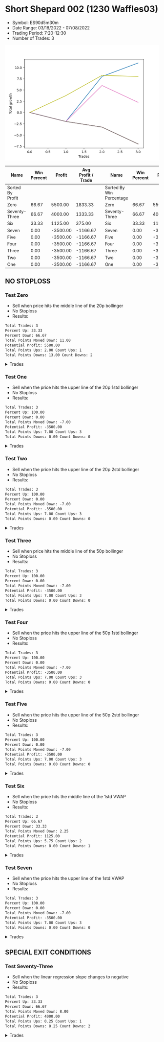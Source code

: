 # Short Shepard 002 (1230 Waffles03) 
- Symbol: ES90d5m30m
- Date Range: 03/18/2022 - 07/08/2022
- Trading Period: 7:20-12:30
- Number of Trades: 3

![Plot](ShortShepard002(1230Waffles03)ES90d5m30m.png)

| Name | Win Percent | Profit | Avg Profit / Trade |     | Name | Win Percent | Profit | Avg Profit / Trade |
| ---- | ----------- | ------ | ------------------ | --- | ---- | ----------- | ------ | ------------------ |
| Sorted By <br> Profit | | | | | Sorted By <br> Win Percentage ||||
| Zero | 66.67 | 5500.00 | 1833.33 |     | Zero | 66.67 | 5500.00 | 1833.33 |
| Seventy-Three | 66.67 | 4000.00 | 1333.33 |     | Seventy-Three | 66.67 | 4000.00 | 1333.33 |
| Six | 33.33 | 1125.00 | 375.00 |     | Six | 33.33 | 1125.00 | 375.00 |
| Seven | 0.00 | -3500.00 | -1166.67 |     | Seven | 0.00 | -3500.00 | -1166.67 |
| Five | 0.00 | -3500.00 | -1166.67 |     | Five | 0.00 | -3500.00 | -1166.67 |
| Four | 0.00 | -3500.00 | -1166.67 |     | Four | 0.00 | -3500.00 | -1166.67 |
| Three | 0.00 | -3500.00 | -1166.67 |     | Three | 0.00 | -3500.00 | -1166.67 |
| Two | 0.00 | -3500.00 | -1166.67 |     | Two | 0.00 | -3500.00 | -1166.67 |
| One | 0.00 | -3500.00 | -1166.67 |     | One | 0.00 | -3500.00 | -1166.67 |

## NO STOPLOSS

### Test Zero
* Sell when price hits the middle line of the 20p bollinger
* No Stoploss
* Results:
```
Total Trades: 3
Percent Up: 33.33
Percent Down: 66.67
Total Points Moved Down: 11.00
Potential Profit: 5500.00
Total Points Ups: 2.00 Count Ups: 1
Total Points Downs: 13.00 Count Downs: 2
```

<details><summary>Trades</summary>

<code>In: 2022-04-07 11:15:00		Out: 2022-04-07 11:45:55		Total Position Time: 30:55		Total Move Down: -2.00		Total to Date: -2.00</code> <br />
<code>In: 2022-06-10 11:25:00		Out: 2022-06-10 11:41:20		Total Position Time: 16:20		Total Move Down: 10.00		Total to Date: 8.00</code> <br />
<code>In: 2022-06-10 12:05:00		Out: 2022-06-10 12:06:10		Total Position Time: 01:10		Total Move Down: 3.00		Total to Date: 11.00</code> <br />


</details>

### Test One
* Sell when the price hits the upper line of the 20p 1std bollinger
* No Stoploss
* Results:
```
Total Trades: 3
Percent Up: 100.00
Percent Down: 0.00
Total Points Moved Down: -7.00
Potential Profit: -3500.00
Total Points Ups: 7.00 Count Ups: 3
Total Points Downs: 0.00 Count Downs: 0
```

<details><summary>Trades</summary>

<code>In: 2022-04-07 11:15:00		Out: 2022-04-07 11:45:55		Total Position Time: 30:55		Total Move Down: -2.00		Total to Date: -2.00</code> <br />
<code>In: 2022-06-10 11:25:00		Out: 2022-06-10 11:55:55		Total Position Time: 30:55		Total Move Down: -1.25		Total to Date: -3.25</code> <br />
<code>In: 2022-06-10 12:05:00		Out: 2022-06-10 12:35:55		Total Position Time: 30:55		Total Move Down: -3.75		Total to Date: -7.00</code> <br />


</details>

### Test Two
* Sell when the price hits the upper line of the 20p 2std bollinger
* No Stoploss
* Results:
```
Total Trades: 3
Percent Up: 100.00
Percent Down: 0.00
Total Points Moved Down: -7.00
Potential Profit: -3500.00
Total Points Ups: 7.00 Count Ups: 3
Total Points Downs: 0.00 Count Downs: 0
```

<details><summary>Trades</summary>

<code>In: 2022-04-07 11:15:00		Out: 2022-04-07 11:45:55		Total Position Time: 30:55		Total Move Down: -2.00		Total to Date: -2.00</code> <br />
<code>In: 2022-06-10 11:25:00		Out: 2022-06-10 11:55:55		Total Position Time: 30:55		Total Move Down: -1.25		Total to Date: -3.25</code> <br />
<code>In: 2022-06-10 12:05:00		Out: 2022-06-10 12:35:55		Total Position Time: 30:55		Total Move Down: -3.75		Total to Date: -7.00</code> <br />


</details>

### Test Three
* Sell when price hits the middle line of the 50p bollinger
* No Stoploss
* Results:
```
Total Trades: 3
Percent Up: 100.00
Percent Down: 0.00
Total Points Moved Down: -7.00
Potential Profit: -3500.00
Total Points Ups: 7.00 Count Ups: 3
Total Points Downs: 0.00 Count Downs: 0
```

<details><summary>Trades</summary>

<code>In: 2022-04-07 11:15:00		Out: 2022-04-07 11:45:55		Total Position Time: 30:55		Total Move Down: -2.00		Total to Date: -2.00</code> <br />
<code>In: 2022-06-10 11:25:00		Out: 2022-06-10 11:55:55		Total Position Time: 30:55		Total Move Down: -1.25		Total to Date: -3.25</code> <br />
<code>In: 2022-06-10 12:05:00		Out: 2022-06-10 12:35:55		Total Position Time: 30:55		Total Move Down: -3.75		Total to Date: -7.00</code> <br />


</details>

### Test Four
* Sell when the price hits the upper line of the 50p 1std bollinger
* No Stoploss
* Results:
```
Total Trades: 3
Percent Up: 100.00
Percent Down: 0.00
Total Points Moved Down: -7.00
Potential Profit: -3500.00
Total Points Ups: 7.00 Count Ups: 3
Total Points Downs: 0.00 Count Downs: 0
```

<details><summary>Trades</summary>

<code>In: 2022-04-07 11:15:00		Out: 2022-04-07 11:45:55		Total Position Time: 30:55		Total Move Down: -2.00		Total to Date: -2.00</code> <br />
<code>In: 2022-06-10 11:25:00		Out: 2022-06-10 11:55:55		Total Position Time: 30:55		Total Move Down: -1.25		Total to Date: -3.25</code> <br />
<code>In: 2022-06-10 12:05:00		Out: 2022-06-10 12:35:55		Total Position Time: 30:55		Total Move Down: -3.75		Total to Date: -7.00</code> <br />


</details>

### Test Five
* Sell when the price hits the upper line of the 50p 2std bollinger
* No Stoploss
* Results:
```
Total Trades: 3
Percent Up: 100.00
Percent Down: 0.00
Total Points Moved Down: -7.00
Potential Profit: -3500.00
Total Points Ups: 7.00 Count Ups: 3
Total Points Downs: 0.00 Count Downs: 0
```

<details><summary>Trades</summary>

<code>In: 2022-04-07 11:15:00		Out: 2022-04-07 11:45:55		Total Position Time: 30:55		Total Move Down: -2.00		Total to Date: -2.00</code> <br />
<code>In: 2022-06-10 11:25:00		Out: 2022-06-10 11:55:55		Total Position Time: 30:55		Total Move Down: -1.25		Total to Date: -3.25</code> <br />
<code>In: 2022-06-10 12:05:00		Out: 2022-06-10 12:35:55		Total Position Time: 30:55		Total Move Down: -3.75		Total to Date: -7.00</code> <br />


</details>

### Test Six
* Sell when the price hits the middle line of the 1std VWAP
* No Stoploss
* Results:
```
Total Trades: 3
Percent Up: 66.67
Percent Down: 33.33
Total Points Moved Down: 2.25
Potential Profit: 1125.00
Total Points Ups: 5.75 Count Ups: 2
Total Points Downs: 8.00 Count Downs: 1
```

<details><summary>Trades</summary>

<code>In: 2022-04-07 11:15:00		Out: 2022-04-07 11:45:55		Total Position Time: 30:55		Total Move Down: -2.00		Total to Date: -2.00</code> <br />
<code>In: 2022-06-10 11:25:00		Out: 2022-06-10 11:28:30		Total Position Time: 03:30		Total Move Down: 8.00		Total to Date: 6.00</code> <br />
<code>In: 2022-06-10 12:05:00		Out: 2022-06-10 12:35:55		Total Position Time: 30:55		Total Move Down: -3.75		Total to Date: 2.25</code> <br />


</details>

### Test Seven
* Sell when the price hits the upper line of the 1std VWAP
* No Stoploss
* Results:
```
Total Trades: 3
Percent Up: 100.00
Percent Down: 0.00
Total Points Moved Down: -7.00
Potential Profit: -3500.00
Total Points Ups: 7.00 Count Ups: 3
Total Points Downs: 0.00 Count Downs: 0
```

<details><summary>Trades</summary>

<code>In: 2022-04-07 11:15:00		Out: 2022-04-07 11:45:55		Total Position Time: 30:55		Total Move Down: -2.00		Total to Date: -2.00</code> <br />
<code>In: 2022-06-10 11:25:00		Out: 2022-06-10 11:55:55		Total Position Time: 30:55		Total Move Down: -1.25		Total to Date: -3.25</code> <br />
<code>In: 2022-06-10 12:05:00		Out: 2022-06-10 12:35:55		Total Position Time: 30:55		Total Move Down: -3.75		Total to Date: -7.00</code> <br />


</details>

## SPECIAL EXIT CONDITIONS 

### Test Seventy-Three
* Sell when the linear regression slope changes to negative
* No Stoploss
* Results:
```
Total Trades: 3
Percent Up: 33.33
Percent Down: 66.67
Total Points Moved Down: 8.00
Potential Profit: 4000.00
Total Points Ups: 0.25 Count Ups: 1
Total Points Downs: 8.25 Count Downs: 2
```

<details><summary>Trades</summary>

<code>In: 2022-04-07 11:15:00		Out: 2022-04-07 11:18:05		Total Position Time: 03:05		Total Move Down: 3.75		Total to Date: 3.75</code> <br />
<code>In: 2022-06-10 11:25:00		Out: 2022-06-10 11:28:05		Total Position Time: 03:05		Total Move Down: 4.50		Total to Date: 8.25</code> <br />
<code>In: 2022-06-10 12:05:00		Out: 2022-06-10 12:08:05		Total Position Time: 03:05		Total Move Down: -0.25		Total to Date: 8.00</code> <br />


</details>